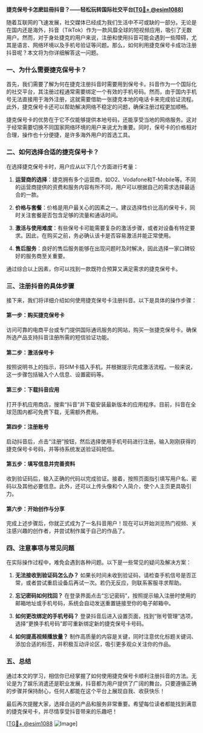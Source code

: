 **捷克保号卡怎麽註冊抖音？——轻松玩转国际社交平台[[TG💪+ @esim1088](https://t.me/s/esim1088)]**

随着互联网的飞速发展，社交媒体已经成为我们生活中不可或缺的一部分。无论是在国内还是海外，抖音（TikTok）作为一款风靡全球的短视频应用，吸引了无数用户。然而，对于身处捷克的用户来说，注册和使用抖音可能会遇到一些障碍，尤其是语言、网络环境以及手机号验证等问题。那么，如何利用捷克保号卡成功注册抖音呢？本文将为你详细解答这一问题。

### 一、为什么需要捷克保号卡？

首先，我们需要了解为何在捷克注册抖音时需要用到保号卡。抖音作为一个国际化的社交平台，其注册过程通常需要绑定一个有效的手机号码。然而，由于国内手机号无法直接用于海外注册，这就需要借助一张捷克本地的电话卡来完成验证流程。此外，捷克保号卡还可以帮助解决网络不稳定的问题，确保注册过程更加顺畅。

捷克保号卡的优势在于它不仅能够提供本地号码，还能享受当地的网络服务。这对于经常需要切换不同国家网络环境的用户来说尤为重要。同时，保号卡的价格相对合理，操作也十分便捷，是许多海外用户的首选工具。

### 二、如何选择合适的捷克保号卡？

在选择捷克保号卡时，用户应从以下几个方面进行考量：

1. **运营商的选择**：捷克拥有多个运营商，如O2、Vodafone和T-Mobile等。不同的运营商提供的资费和服务内容有所不同，用户可以根据自己的需求选择最适合的一款。

2. **价格与套餐**：价格是用户最关心的因素之一。建议选择性价比高的保号卡，同时关注套餐是否包含足够的流量和通话时间。

3. **激活与使用难度**：有些保号卡可能需要复杂的激活步骤，或者对设备有特定要求。因此，在购买之前，务必确认该卡是否容易激活并能正常使用。

4. **售后服务**：良好的售后服务能够在出现问题时及时解决，因此选择一家口碑较好的服务商至关重要。

通过综合以上因素，你可以找到一款既符合预算又满足需求的捷克保号卡。

### 三、注册抖音的具体步骤

接下来，我们将详细介绍如何使用捷克保号卡注册抖音。以下是具体的操作步骤：

#### 第一步：购买捷克保号卡
访问可靠的电商平台或专门提供国际通讯服务的网站，购买一张捷克保号卡。确保所选产品支持抖音注册所需的短信验证功能。

#### 第二步：激活保号卡
按照说明书上的指示，将SIM卡插入手机，并根据提示完成激活流程。一般来说，这一步骤包括输入个人信息、设置密码等。

#### 第三步：下载抖音应用
打开手机应用商店，搜索“抖音”并下载安装最新版本的应用程序。目前，抖音在全球范围内都可免费下载，无需额外费用。

#### 第四步：注册账号
启动抖音后，点击“注册”按钮，然后选择使用手机号码进行注册。输入刚刚获得的捷克保号卡号码，并等待系统发送验证码短信。

#### 第五步：填写信息并完善资料
收到验证码后，输入正确的代码以完成验证。接着，按照页面指引填写用户名、密码以及其他必要信息。此外，还可以上传头像和个人简介，使个人主页更具吸引力。

#### 第六步：开始创作与分享
完成上述步骤后，你就正式成为了一名抖音用户！现在可以开始浏览热门视频、关注感兴趣的创作者，并尝试制作属于自己的作品了。

### 四、注意事项与常见问题

在实际操作过程中，难免会遇到各种问题。以下是一些常见的疑问及解决方案：

1. **无法接收到验证码怎么办？**
   如果长时间未收到验证码，请检查手机信号是否正常，或者尝试重启设备后再试一次。若仍无反应，则联系客服寻求帮助。

2. **忘记密码如何找回？**
   在登录界面点击“忘记密码”，按照提示输入注册时使用的邮箱地址或手机号码，系统会自动发送重置链接至你的电子邮箱中。

3. **如何更改绑定的手机号码？**
   登录抖音后进入设置页面，找到“账号管理”选项，选择“更换手机号码”即可重新绑定新的捷克保号卡号码。

4. **如何提高视频播放量？**
   制作高质量的内容是关键，同时注意优化标题关键词、添加合适的标签，并积极互动评论区，吸引更多观众关注你的作品。

### 五、总结

通过本文的学习，相信你已经掌握了如何使用捷克保号卡顺利注册抖音的方法。无论是为了娱乐消遣还是职业发展，抖音都为用户提供了广阔的舞台。只要遵循正确的步骤并保持耐心，任何人都能在这个平台上展现自我、收获快乐！

最后再次提醒大家，选择合适的产品和服务非常重要。希望每位读者都能找到满意的捷克保号卡，并尽情享受抖音带来的乐趣吧！

[[TG💪+ @esim1088](https://t.me/s/esim1088) ![Image](https://i.postimg.cc/4NQfJmqS/Snipaste-2025-05-13-00-14-12.png)]
